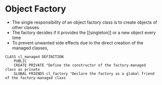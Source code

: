 # Object Factory

- The single responsibility of an object factory class is to create objects of other classes
- The factory decides if it provides the [[singleton]] or a new object every time
- To prevent unwanted side effects due to the direct creation of the managed classes,

```abap
CLASS cl_managed DEFINITION
    PUBLIC
    CREATE PRIVATE "Define the constructor of the factory-managed class as private
    GLOBAL FRIENDS cl_factory "Declare the factory as a global friend of the factory-managed class
```
